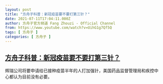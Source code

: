 ```yaml
---
layout: post
title: "方舟子科普：新冠疫苗要不要打第三针？"
date: 2021-07-11T17:04:11.000Z
author: 方舟子官方频道 Fang Zhouzi - Official Channel
from: https://www.youtube.com/watch?v=UihG1g7Qf5Q
tags: [ 方舟子 ]
categories: [ 方舟子 ]
---
```

<!--1626023051000-->
[方舟子科普：新冠疫苗要不要打第三针？](https://www.youtube.com/watch?v=UihG1g7Qf5Q)
------

<div>
辉瑞公司将要申请给已接种疫苗半年的人打加强针，美国药品监督管理局和疾控中心都认为目前没有必要。
</div>
